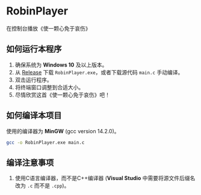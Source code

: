 # RobinPlayer
在控制台播放《使一颗心免于哀伤》

## 如何运行本程序
1. 确保系统为 **Windows 10** 及以上版本。
1. 从 [Release](https://github.com/SyrieYume/RobinPlayer/releases) 下载 `RobinPlayer.exe`，或者下载源代码 `main.c` 手动编译。
2. 双击运行程序。
3. 将终端窗口调整到合适大小。
4. 尽情欣赏这首《使一颗心免于哀伤》吧！


## 如何编译本项目
使用的编译器为 **MinGW** (gcc version 14.2.0)。
```bash
gcc -o RobinPlayer.exe main.c
```

## 编译注意事项
1. 使用C语言编译器，而不是C++编译器 (**Visual Studio** 中需要将源文件后缀名改为 `.c` 而不是 `.cpp`)。
